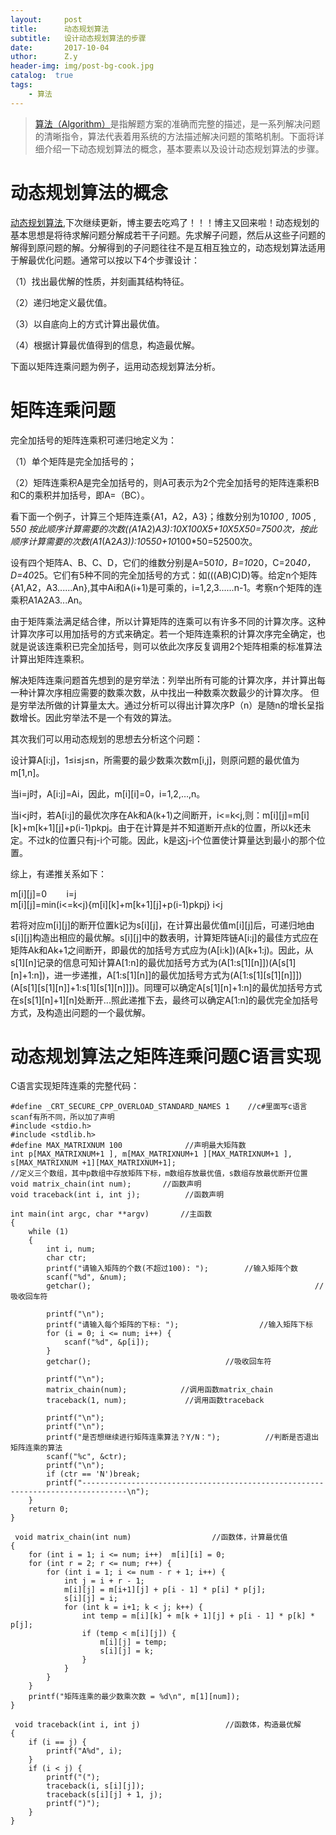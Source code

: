 ```yaml
--- 
layout:     post 
title:      动态规划算法
subtitle:   设计动态规划算法的步骤 
date:       2017-10-04 
uthor:      Z.y 
header-img: img/post-bg-cook.jpg
catalog:  true
tags: 
    - 算法
---
```




>[算法（Algorithm）](https://baike.baidu.com/item/%E7%AE%97%E6%B3%95/209025?fr=aladdin)是指解题方案的准确而完整的描述，是一系列解决问题的清晰指令，算法代表着用系统的方法描述解决问题的策略机制。下面将详细介绍一下动态规划算法的概念，基本要素以及设计动态规划算法的步骤。

# 动态规划算法的概念
[动态规划算法](https://baike.baidu.com/item/%E5%8A%A8%E6%80%81%E8%A7%84%E5%88%92%E7%AE%97%E6%B3%95/15742703?fr=aladdin),下次继续更新，博主要去吃鸡了！！！博主又回来啦！动态规划的基本思想是将待求解问题分解成若干子问题。先求解子问题，然后从这些子问题的解得到原问题的解。分解得到的子问题往往不是互相互独立的，动态规划算法适用于解最优化问题。通常可以按以下4个步骤设计：

（1）找出最优解的性质，并刻画其结构特征。

（2）递归地定义最优值。

（3）以自底向上的方式计算出最优值。

（4）根据计算最优值得到的信息，构造最优解。

下面以矩阵连乘问题为例子，运用动态规划算法分析。

# 矩阵连乘问题
完全加括号的矩阵连乘积可递归地定义为：

（1）单个矩阵是完全加括号的；

（2）矩阵连乘积A是完全加括号的，则A可表示为2个完全加括号的矩阵连乘积B和C的乘积并加括号，即A=（BC）。 

看下面一个例子，计算三个矩阵连乘{A1，A2，A3}；维数分别为10*100 , 100*5 , 5*50 按此顺序计算需要的次数((A1*A2)*A3):10X100X5+10X5X50=7500次，按此顺序计算需要的次数(A1*(A2*A3)):10*5*50+10*100*50=52500次。

设有四个矩阵A、B、C、D，它们的维数分别是A=50*10，B=10*20，C=20*40，D=40*25。它们有5种不同的完全加括号的方式：如(((AB)C)D)等。给定n个矩阵{A1,A2，A3......An},其中Ai和A(i+1)是可乘的，i=1,2,3......n-1。考察n个矩阵的连乘积A1A2A3...An。

由于矩阵乘法满足结合律，所以计算矩阵的连乘可以有许多不同的计算次序。这种计算次序可以用加括号的方式来确定。若一个矩阵连乘积的计算次序完全确定，也就是说该连乘积已完全加括号，则可以依此次序反复调用2个矩阵相乘的标准算法计算出矩阵连乘积。

解决矩阵连乘问题首先想到的是穷举法：列举出所有可能的计算次序，并计算出每一种计算次序相应需要的数乘次数，从中找出一种数乘次数最少的计算次序。 但是穷举法所做的计算量太大。通过分析可以得出计算次序P（n）是随n的增长呈指数增长。因此穷举法不是一个有效的算法。

其次我们可以用动态规划的思想去分析这个问题：

设计算A[i:j]，1≤i≤j≤n，所需要的最少数乘次数m[i,j]，则原问题的最优值为m[1,n]。

当i=j时，A[i:j]=Ai，因此，m[i][i]=0，i=1,2,…,n。

当i<j时，若A[i:j]的最优次序在Ak和A(k+1)之间断开，i<=k<j,则：m[i][j]=m[i][k]+m[k+1][j]+p(i-1)pkpj。由于在计算是并不知道断开点k的位置，所以k还未定。不过k的位置只有j-i个可能。因此，k是这j-i个位置使计算量达到最小的那个位置。

综上，有递推关系如下： 
        	
m[i][j]=0        i=j    
m[i][j]=min(i<=k<j){m[i][k]+m[k+1][j]+p(i-1)pkpj}   i<j
    
若将对应m[i][j]的断开位置k记为s[i][j]，在计算出最优值m[i][j]后，可递归地由s[i][j]构造出相应的最优解。s[i][j]中的数表明，计算矩阵链A[i:j]的最佳方式应在矩阵Ak和Ak+1之间断开，即最优的加括号方式应为(A[i:k])(A[k+1:j)。因此，从s[1][n]记录的信息可知计算A[1:n]的最优加括号方式为(A[1:s[1][n]])(A[s[1][n]+1:n])，进一步递推，A[1:s[1][n]]的最优加括号方式为(A[1:s[1][s[1][n]]])(A[s[1][s[1][n]]+1:s[1][s[1][n]]])。同理可以确定A[s[1][n]+1:n]的最优加括号方式在s[s[1][n]+1][n]处断开...照此递推下去，最终可以确定A[1:n]的最优完全加括号方式，及构造出问题的一个最优解。
     
# 动态规划算法之矩阵连乘问题C语言实现
C语言实现矩阵连乘的完整代码：

    #define _CRT_SECURE_CPP_OVERLOAD_STANDARD_NAMES 1    //c#里面写c语言scanf有所不同，所以加了声明
    #include <stdio.h>
    #include <stdlib.h>
    #define MAX_MATRIXNUM 100              //声明最大矩阵数
    int p[MAX_MATRIXNUM+1 ], m[MAX_MATRIXNUM+1 ][MAX_MATRIXNUM+1 ], s[MAX_MATRIXNUM +1][MAX_MATRIXNUM+1];
    //定义三个数组，其中p数组中存放矩阵下标，m数组存放最优值，s数组存放最优断开位置
    void matrix_chain(int num);       //函数声明
    void traceback(int i, int j);          //函数声明

    int main(int argc, char **argv)       //主函数
    {
	    while (1)
	    {
		    int i, num;
		    char ctr;
		    printf("请输入矩阵的个数(不超过100): ");        //输入矩阵个数
		    scanf("%d", &num);
		    getchar();                                                  //吸收回车符

		    printf("\n");
		    printf("请输入每个矩阵的下标: ");                  //输入矩阵下标
		    for (i = 0; i <= num; i++) {
			    scanf("%d", &p[i]);
		    }
		    getchar();                              //吸收回车符

		    printf("\n");
		    matrix_chain(num);            //调用函数matrix_chain
		    traceback(1, num);             //调用函数traceback

		    printf("\n");
		    printf("\n");
		    printf("是否想继续进行矩阵连乘算法？Y/N：");          //判断是否退出矩阵连乘的算法
		    scanf("%c", &ctr);
		    printf("\n");
		    if (ctr == 'N')break;
		    printf("--------------------------------------------------------------------------------\n");
	    }
	    return 0;
    }

     void matrix_chain(int num)                  //函数体，计算最优值
    {
	    for (int i = 1; i <= num; i++)  m[i][i] = 0;
	    for (int r = 2; r <= num; r++) {
		    for (int i = 1; i <= num - r + 1; i++) {
			    int j = i + r - 1;
			    m[i][j] = m[i+1][j] + p[i - 1] * p[i] * p[j];
			    s[i][j] = i;
			    for (int k = i+1; k < j; k++) {
				    int temp = m[i][k] + m[k + 1][j] + p[i - 1] * p[k] * p[j];
				    if (temp < m[i][j]) {
					    m[i][j] = temp;
					    s[i][j] = k;
				    }
			    }
		    }
	    }
	    printf("矩阵连乘的最少数乘次数 = %d\n", m[1][num]);
    }

     void traceback(int i, int j)                   //函数体，构造最优解
    {
	    if (i == j) {
		    printf("A%d", i);
	    }
	    if (i < j) {
		    printf("(");
		    traceback(i, s[i][j]);
		    traceback(s[i][j] + 1, j);
		    printf(")");
	    }
    }




